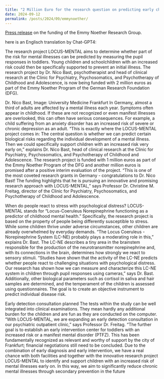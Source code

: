 ```yaml
---
title: "2 Million Euro for the research question on predicting early child mental health"
date: 2024-09-12
permalink: /posts/2024/09/emmynoether/
---
```


[Press release](https://aktuelles.uni-frankfurt.de/forschung/2-mio-euro-fuer-die-frage-lassen-sich-psychische-erkrankungen-vorhersagen/) on the funding of the Emmy Noether Research Group.

here is an Englisch translation by Chat-GPT4:

The research project LOCUS-MENTAL aims to determine whether part of the risk for mental illnesses can be predicted by measuring the pupil responses in toddlers. Young children and schoolchildren with an increased risk could then be specifically supported to prevent an initial illness. The research project by Dr. Nico Bast, psychotherapist and head of clinical research at the Clinic for Psychiatry, Psychosomatics, and Psychotherapy of Childhood and Adolescence, is now being funded with 2 million euros as part of the Emmy Noether Program of the German Research Foundation (DFG).

Dr. Nico Bast, Image: University Medicine Frankfurt In Germany, almost a third of adults are affected by a mental illness each year. Symptoms often appear in childhood. If these are not recognized or even manifest illnesses are overlooked, this can often have serious consequences. For example, a child suffering from an anxiety disorder has an increased risk of severe or chronic depression as an adult. “This is exactly where the LOCUS-MENTAL project comes in: The central question is whether we can predict certain biological risks regarding the individual development of a mental illness. Then we could specifically support children with an increased risk very early on,” explains Dr. Nico Bast, head of clinical research at the Clinic for Psychiatry, Psychosomatics, and Psychotherapy of Childhood and Adolescence. The research project is funded with 1 million euros as part of the Emmy Noether Program of the DFG and another million euros is promised after a positive interim evaluation of the project. “This is one of the most coveted research grants in Germany - congratulations to Dr. Nico Bast! The funding highlights that he is pursuing an innovative and promising research approach with LOCUS-MENTAL,” says Professor Dr. Christine M. Freitag, director of the Clinic for Psychiatry, Psychosomatics, and Psychotherapy of Childhood and Adolescence.

When do people react to stress with psychological distress? LOCUS-MENTAL stands for “Locus-Coeruleus Norepinephrine functioning as a predictor of childhood mental health.” Specifically, the research project is based on the property of people being differently susceptible to stress. While some children thrive under adverse circumstances, other children are already overwhelmed by everyday demands. “The Locus Coeruleus - Norepinephrine System (LC-NE) probably plays a moderating role in this,” explains Dr. Bast. The LC-NE describes a tiny area in the brainstem responsible for the production of the neurotransmitter norepinephrine and, with its connections in the brain, determines how strongly we react to sensory stimuli. “Studies have shown that the activity of the LC-NE predicts whether people react to challenging situations with psychological distress. Our research has shown how we can measure and characterize this LC-NE system in children through pupil responses using cameras,” says Dr. Bast. Additionally, other biological parameters such as cortisol in saliva and hair samples are determined, and the temperament of the children is assessed using questionnaires. The goal is to create an objective instrument to predict individual disease risk.

Early detection consultation planned The tests within the study can be well integrated into clinical examinations. They mean hardly any additional burden for the children and are fun as they are conducted on the computer. “With LOCUS-MENTAL, we are expanding an early detection consultation in our psychiatric outpatient clinic,” says Professor Dr. Freitag. “The further goal is to establish an early intervention center for toddlers with an increased risk or a manifest mental disorder (PTFZ). This has been fundamentally recognized as relevant and worthy of support by the city of Frankfurt; financial negotiations still need to be concluded. Due to the combination of early diagnosis and early intervention, we have a real chance with both facilities and together with the innovative research project LOCUS-MENTAL to identify and support children with an increased risk of mental illnesses early on. In this way, we aim to significantly reduce chronic mental illnesses through secondary prevention in the future
